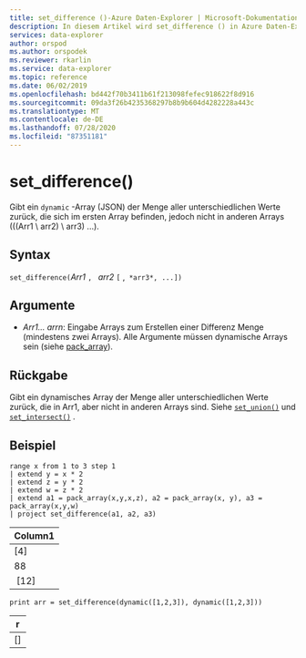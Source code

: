 ```yaml
---
title: set_difference ()-Azure Daten-Explorer | Microsoft-Dokumentation
description: In diesem Artikel wird set_difference () in Azure Daten-Explorer beschrieben.
services: data-explorer
author: orspod
ms.author: orspodek
ms.reviewer: rkarlin
ms.service: data-explorer
ms.topic: reference
ms.date: 06/02/2019
ms.openlocfilehash: bd442f70b3411b61f213098fefec918622f8d916
ms.sourcegitcommit: 09da3f26b4235368297b8b9b604d4282228a443c
ms.translationtype: MT
ms.contentlocale: de-DE
ms.lasthandoff: 07/28/2020
ms.locfileid: "87351181"
---
```

# <a name="set_difference"></a>set_difference()

Gibt ein `dynamic` -Array (JSON) der Menge aller unterschiedlichen Werte zurück, die sich im ersten Array befinden, jedoch nicht in anderen Arrays (((Arr1 \ arr2) \ arr3) \...).

## <a name="syntax"></a>Syntax

`set_difference(`*Arr1* `, ` *arr2* `[` ,` *arr3*, ...])`

## <a name="arguments"></a>Argumente

* *Arr1... arrn*: Eingabe Arrays zum Erstellen einer Differenz Menge (mindestens zwei Arrays). Alle Argumente müssen dynamische Arrays sein (siehe [pack_array](packarrayfunction.md)). 

## <a name="returns"></a>Rückgabe

Gibt ein dynamisches Array der Menge aller unterschiedlichen Werte zurück, die in Arr1, aber nicht in anderen Arrays sind. Siehe [`set_union()`](setunionfunction.md) und [`set_intersect()`](setintersectfunction.md) .

## <a name="example"></a>Beispiel

<!-- csl: https://help.kusto.windows.net:443/Samples -->
```kusto
range x from 1 to 3 step 1
| extend y = x * 2
| extend z = y * 2
| extend w = z * 2
| extend a1 = pack_array(x,y,x,z), a2 = pack_array(x, y), a3 = pack_array(x,y,w)
| project set_difference(a1, a2, a3)
```

|Column1|
|---|
|[4]|
|88|
| [12]|

<!-- csl: https://help.kusto.windows.net:443/Samples -->
```kusto
print arr = set_difference(dynamic([1,2,3]), dynamic([1,2,3]))
```

|r|
|---|
|[]|